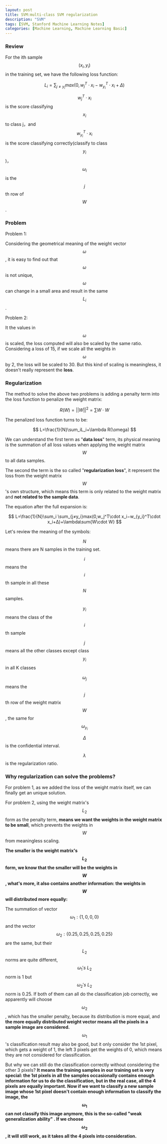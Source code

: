 ```yaml
---
layout: post
title: SVM:multi-class SVM regularization 
description: "SVM"
tags: [SVM, Stanford Machine Learning Notes]
categories: [Machine Learning, Machine Learning Basic]
---
```


### Review 

For the ith sample $$(x_i,y_i)$$ in the training set, we have the following loss function:



$$L_i= \sum_{j≠y_i}max(0,w_j^T\cdot x_i−w_{y_i}^T\cdot x_i+Δ)$$

$$w_j^T\cdot x_i$$ is the score classifying $$x_i$$ to class j，and $$w_{y_i}^T\cdot x_i$$ is the score classifying correctly(classify to class $$y_i$$)，$$\omega_i$$ is the $$j$$th row of $$W$$.

### Problem

Problem 1:

Considering the geometrical meaning of the weight vector $$\omega$$, it is easy to find out that $$\omega$$ is not unique, $$\omega$$ can change in a small area and result in the same $$L_i$$. 

Problem 2:

It the values in $$\omega$$ is scaled, the loss computed will also be scaled by the same ratio. Considering a loss of 15, if we scale all the weights in $$\omega$$ by 2, the loss will be scaled to 30. But this kind of scaling is meaningless, it doesn't really represent the **loss**. 



<!-- more -->

### Regularization

The method to solve the above two problems is adding a penalty term into the loss function to penalize the weight matrix:



$$
R(W)=||W||^2=\sum{W\cdot W}
$$


The penalized loss function turns to be:


$$
L=\frac{1}{N}\sum_iL_i+\lambda R(\omega)
$$

We can understand the first term as "**data loss**" term, its physical meaning is the summation of all loss values when applying the weight matrix $$W$$ to all data samples.

The second the term is the so called "**regularization loss**", it represent the loss from the weight matrix $$W$$'s own structure, which means this term is only related to the weight matrix and **not related to the sample data**.

The equation after the full expansion is:


$$
L=\frac{1}{N}\sum_i \sum_{j≠y_i}max(0,w_j^T\cdot x_i−w_{y_i}^T\cdot x_i+Δ)+\lambda\sum{W\cdot W}
$$

Let's review the meaning of the symbols:

$$N$$ means there are N samples in the training set.

$$i$$ means the $$i$$th sample in all these $$N$$ samples.

$$y_i$$ means the class of the $$i$$th sample

$$j$$ means all the other classes except class $$y_i$$ in all K classes

$$\omega_j$$ means the $$j$$th row of the weight matrix $$W$$, the same for $$\omega_{y_i}$$

$$\Delta$$ is the confidential interval.

$$\lambda$$ is the regularization ratio.



### Why regularization can solve the problems?

For problem 1, as we added the loss of the weight matrix itself, we can finally get an unique solution.

For problem 2, using the weight matrix's $$L_2$$ form as the penalty term, **means we want the weights in the weight matrix to be small**, which prevents the weights in $$W$$ from meaningless scaling.

**The smaller is the weight matrix's $$L_2$$ form, we know that the smaller will be the weights in $$W$$, what's more, it also contains another information: the weights in $$W$$ will distributed more equally:**

The summation of vector $$\omega_1:\{1,0,0,0\}$$  and the vector $$\omega_2:\{0.25,0.25,0.25,0.25\}$$ are the same, but their $$L_2$$ norms are quite different, $$\omega_1's\ L_2$$  norm is 1 but $$\omega_2's\ L_2$$  norm is 0.25. If both of them can all do the classification job correctly, we apparently will choose $$\omega_2$$, which has the smaller penalty, because its distribution is more equal, and **the more equally distributed weight vector means all the pixels in a sample image are considered.** $$\omega_1$$'s classification result may also be good, but it only consider the 1st pixel, which gets a weight of 1, the left 3 pixels get the weights of 0, which means they are not considered for classification. 

But why we can still do the classification correctly without considering the other 3 pixels? **It means the training samples in our training set is very special: the 1st pixels in all the samples occasionally contains enough information for us to do the classification, but in the real case, all the 4 pixels are equally important. Now if we want to classify a new sample image whose 1st pixel doesn't contain enough information to classify the image, the $$\omega_1$$ can not classify this image anymore, this is the so-called "weak generalization ability" . If we choose $$\omega_2$$, it will still work, as it takes all the 4 pixels into consideration.**